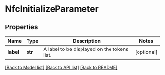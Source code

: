 # NfcInitializeParameter

## Properties
Name | Type | Description | Notes
------------ | ------------- | ------------- | -------------
**label** | **str** | A label to be displayed on the tokens list. | [optional] 

[[Back to Model list]](../README.md#documentation-for-models) [[Back to API list]](../README.md#documentation-for-api-endpoints) [[Back to README]](../README.md)


